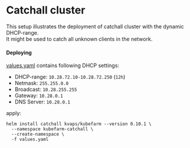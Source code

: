 # Catchall cluster

This setup illustrates the deployment of catchall cluster with the dynamic DHCP-range.  
It might be used to catch all unknown clients in the network.

#### Deploying

[values.yaml](values.yaml) contains following DHCP settings:

* DHCP-range: `10.28.72.10-10.28.72.250` (`12h`)
* Netmask: `255.255.0.0`
* Broadcast: `10.28.255.255`
* Gateway: `10.28.0.1`
* DNS Server: `10.28.0.1`

apply:

```
helm install catchall kvaps/kubefarm --version 0.10.1 \
  --namespace kubefarm-catchall \
  --create-namespace \
  -f values.yaml
```

